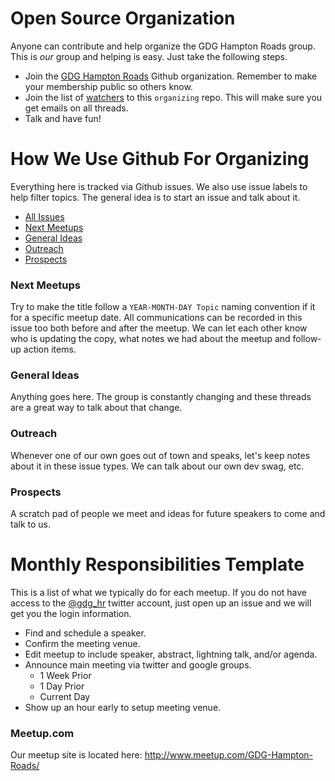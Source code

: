 # Open Source Organization

Anyone can contribute and help organize the GDG Hampton Roads group. This is *our* group and helping is easy. Just take the following steps.

* Join the [GDG Hampton Roads](https://github.com/gdg-hr) Github organization. Remember to make your membership public so others know.
* Join the list of [watchers](https://github.com/gdg-hr/organizing/watchers) to this `organizing` repo. This will make sure you get emails on all threads.
* Talk and have fun!

# How We Use Github For Organizing

Everything here is tracked via Github issues. We also use issue labels to help filter topics. The general idea is to start an issue and talk about it.

* [All Issues](https://github.com/gdg-hr/organizing/issues?state=open)
* [Next Meetups](https://github.com/gdg-hr/organizing/issues?labels=Meetups&page=1&state=open)
* [General Ideas](https://github.com/gdg-hr/organizing/issues?labels=Ideas&page=1&state=open)
* [Outreach](https://github.com/gdg-hr/organizing/issues?labels=Outreach&page=1&state=open)
* [Prospects](https://github.com/gdg-hr/organizing/issues?labels=Prospects&page=1&state=open)

### Next Meetups

Try to make the title follow a `YEAR-MONTH-DAY Topic` naming convention if it for a specific meetup date. All communications can be recorded in this issue too both before and after the meetup. We can let each other know who is updating the copy, what notes we had about the meetup and follow-up action items. 

### General Ideas

Anything goes here. The group is constantly changing and these threads are a great way to talk about that change.

### Outreach

Whenever one of our own goes out of town and speaks, let's keep notes about it in these issue types. We can talk about our own dev swag, etc.

### Prospects

A scratch pad of people we meet and ideas for future speakers to come and talk to us.


# Monthly Responsibilities Template

This is a list of what we typically do for each meetup. If you do not have access to the [@gdg_hr](https://twitter.com/gdg_hr) twitter account, just open up an issue and we will get you the login information.

* Find and schedule a speaker.
* Confirm the meeting venue. 
* Edit meetup to include speaker, abstract, lightning talk, and/or agenda.
* Announce main meeting via twitter and google groups.
  * 1 Week Prior
  * 1 Day Prior
  * Current Day
* Show up an hour early to setup meeting venue.

### Meetup.com 

Our meetup site is located here: http://www.meetup.com/GDG-Hampton-Roads/


